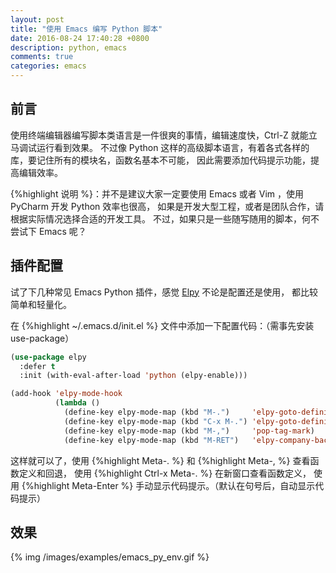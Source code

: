 ```yaml
---
layout: post
title: "使用 Emacs 编写 Python 脚本"
date: 2016-08-24 17:40:28 +0800
description: python, emacs
comments: true
categories: emacs
---
```


## 前言

使用终端编辑器编写脚本类语言是一件很爽的事情，编辑速度快，Ctrl-Z 就能立马调试运行看到效果。
不过像 Python 这样的高级脚本语言，有着各式各样的库，要记住所有的模块名，函数名基本不可能，
因此需要添加代码提示功能，提高编辑效率。

{%highlight 说明 %}：并不是建议大家一定要使用 Emacs 或者 Vim ，使用 PyCharm 开发 Python 效率也很高，
如果是开发大型工程，或者是团队合作，请根据实际情况选择合适的开发工具。
不过，如果只是一些随写随用的脚本，何不尝试下 Emacs 呢？

## 插件配置

试了下几种常见 Emacs Python 插件，感觉 [Elpy](https://github.com/jorgenschaefer/elpy) 不论是配置还是使用，
都比较简单和轻量化。

在 {%highlight ~/.emacs.d/init.el %} 文件中添加一下配置代码：（需事先安装 use-package）

``` lisp
(use-package elpy
  :defer t
  :init (with-eval-after-load 'python (elpy-enable)))

(add-hook 'elpy-mode-hook
          (lambda ()
            (define-key elpy-mode-map (kbd "M-.")     'elpy-goto-definition)
            (define-key elpy-mode-map (kbd "C-x M-.") 'elpy-goto-definition-other-window)
            (define-key elpy-mode-map (kbd "M-,")     'pop-tag-mark)
            (define-key elpy-mode-map (kbd "M-RET")   'elpy-company-backend)))
```

这样就可以了，使用 {%highlight Meta-. %} 和 {%highlight Meta-, %} 查看函数定义和回退，
使用 {%highlight Ctrl-x Meta-. %} 在新窗口查看函数定义，
使用 {%highlight Meta-Enter %} 手动显示代码提示。（默认在句号后，自动显示代码提示）

## 效果

{% img /images/examples/emacs_py_env.gif %}
